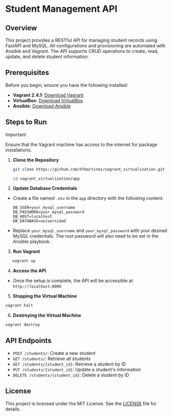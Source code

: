 # Student Management API

## Overview

This project provides a RESTful API for managing student records using FastAPI and MySQL. All configurations and provisioning are automated with Ansible and Vagrant. The API supports CRUD operations to create, read, update, and delete student information.

## Prerequisites

Before you begin, ensure you have the following installed:

- **Vagrant 2.4.1:** [Download Vagrant](https://www.vagrantup.com/)
- **VirtualBox:** [Download VirtualBox](https://www.virtualbox.org/)
- **Ansible:** [Download Ansible](https://www.ansible.com/)

## Steps to Run

> [!IMPORTANT]
> Ensure that the Vagrant machine has access to the internet for package installations.

1. **Clone the Repository**
   ```bash
   git clone https://github.com/hfmartinez/vagrant_virtualization.git
   
   cd vagrant_virtualization/app
   ```
2. **Update Database Credentials**

- Create a file named `.env` in the `app` directory with the following content:
  ```plaintext
  DB_USER=your_mysql_username
  DB_PASSWORD=your_mysql_password
  DB_HOST=localhost
  DB_DATABASE=universidad
  ```
- Replace `your_mysql_username` and `your_mysql_password` with your desired MySQL credentials. The root password will also need to be set in the Ansible playbook.

3. **Run Vagrant**

```bash
   vagrant up
```

4.  **Access the API**

- Once the setup is complete, the API will be accessible at `http://localhost:8000`

5.  **Stopping the Virtual Machine**

```bash
vagrant halt
```

6. **Destroying the Virtual Machine**

```bash
vagrant destroy
```

## API Endpoints

- `POST /students/`: Create a new student
- `GET /students/`: Retrieve all students
- `GET /students/{student_id}`: Retrieve a student by ID
- `PUT /students/{student_id}`: Update a student's information
- `DELETE /students/{student_id}`: Delete a student by ID

## License

This project is licensed under the MIT License. See the [LICENSE](LICENSE) file for details.
